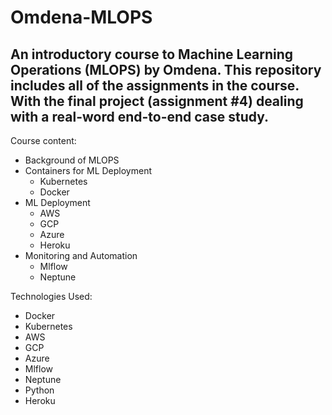 # Omdena-MLOPS
## An introductory course to Machine Learning Operations (MLOPS) by Omdena. This repository includes all of the assignments in the course. With the final project (assignment #4) dealing with a real-word end-to-end case study.

Course content:
* Background of MLOPS
* Containers for ML Deployment
  *   Kubernetes
  *   Docker
* ML Deployment
  *   AWS
  *   GCP
  *   Azure
  *   Heroku
* Monitoring and Automation
  * Mlflow
  * Neptune   


Technologies Used:
* Docker
* Kubernetes
* AWS
* GCP
* Azure
* Mlflow
* Neptune
* Python
* Heroku
